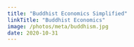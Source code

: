```yaml
---
title: "Buddhist Economics Simplified"
linkTitle: "Buddhist Economics"
image: /photos/meta/buddhism.jpg
date: 2020-10-31
---
```


<!-- The path towards Maharlika  -->